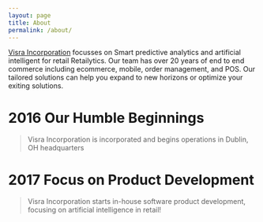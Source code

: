 ```yaml
---
layout: page
title: About
permalink: /about/
---
```


[Visra Incorporation][home] focusses on Smart predictive analytics and artificial intelligent for retail Retailytics. Our team has over 20 years of  end to end commerce including ecommerce, mobile, order management, and POS. Our tailored solutions can help you expand to new horizons or optimize your exiting solutions.

# 2016 Our Humble Beginnings
> Visra Incorporation is incorporated and begins operations in Dublin, OH headquarters

# 2017 Focus on Product Development
> Visra Incorporation starts in-house software product development, focusing on artificial intelligence in retail!

[home]: http://visra.com
